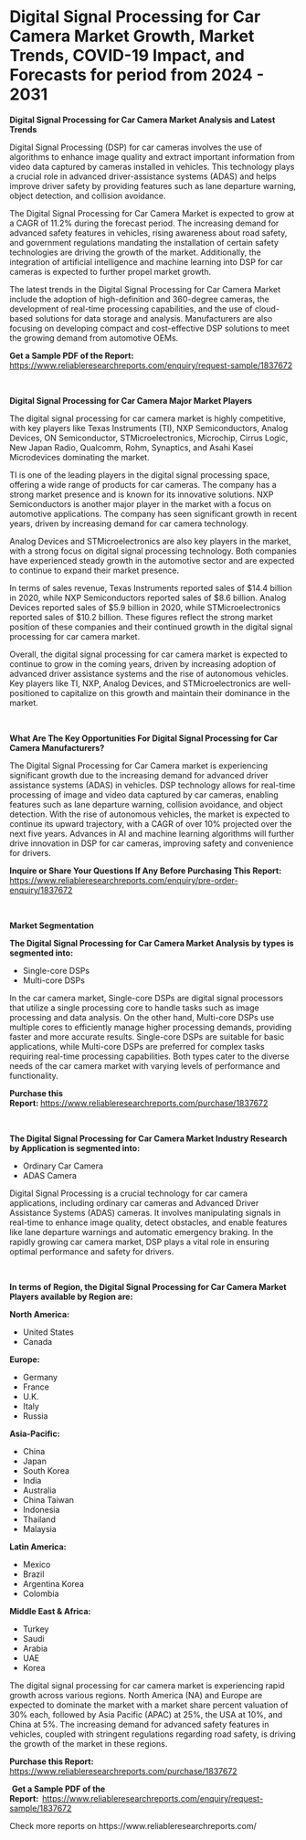 <p><h1>Digital Signal Processing for Car Camera Market Growth, Market Trends, COVID-19 Impact, and Forecasts for period from 2024 - 2031</h1></p><p><strong>Digital Signal Processing for Car Camera Market Analysis and Latest Trends</strong></p>
<p><p>Digital Signal Processing (DSP) for car cameras involves the use of algorithms to enhance image quality and extract important information from video data captured by cameras installed in vehicles. This technology plays a crucial role in advanced driver-assistance systems (ADAS) and helps improve driver safety by providing features such as lane departure warning, object detection, and collision avoidance.</p><p>The Digital Signal Processing for Car Camera Market is expected to grow at a CAGR of 11.2% during the forecast period. The increasing demand for advanced safety features in vehicles, rising awareness about road safety, and government regulations mandating the installation of certain safety technologies are driving the growth of the market. Additionally, the integration of artificial intelligence and machine learning into DSP for car cameras is expected to further propel market growth.</p><p>The latest trends in the Digital Signal Processing for Car Camera Market include the adoption of high-definition and 360-degree cameras, the development of real-time processing capabilities, and the use of cloud-based solutions for data storage and analysis. Manufacturers are also focusing on developing compact and cost-effective DSP solutions to meet the growing demand from automotive OEMs.</p></p>
<p><strong>Get a Sample PDF of the Report:&nbsp;</strong> <a href="https://www.reliableresearchreports.com/enquiry/request-sample/1837672">https://www.reliableresearchreports.com/enquiry/request-sample/1837672</a></p>
<p>&nbsp;</p>
<p><strong>Digital Signal Processing for Car Camera Major Market Players</strong></p>
<p><p>The digital signal processing for car camera market is highly competitive, with key players like Texas Instruments (TI), NXP Semiconductors, Analog Devices, ON Semiconductor, STMicroelectronics, Microchip, Cirrus Logic, New Japan Radio, Qualcomm, Rohm, Synaptics, and Asahi Kasei Microdevices dominating the market. </p><p>TI is one of the leading players in the digital signal processing space, offering a wide range of products for car cameras. The company has a strong market presence and is known for its innovative solutions. NXP Semiconductors is another major player in the market with a focus on automotive applications. The company has seen significant growth in recent years, driven by increasing demand for car camera technology.</p><p>Analog Devices and STMicroelectronics are also key players in the market, with a strong focus on digital signal processing technology. Both companies have experienced steady growth in the automotive sector and are expected to continue to expand their market presence.</p><p>In terms of sales revenue, Texas Instruments reported sales of $14.4 billion in 2020, while NXP Semiconductors reported sales of $8.6 billion. Analog Devices reported sales of $5.9 billion in 2020, while STMicroelectronics reported sales of $10.2 billion. These figures reflect the strong market position of these companies and their continued growth in the digital signal processing for car camera market.</p><p>Overall, the digital signal processing for car camera market is expected to continue to grow in the coming years, driven by increasing adoption of advanced driver assistance systems and the rise of autonomous vehicles. Key players like TI, NXP, Analog Devices, and STMicroelectronics are well-positioned to capitalize on this growth and maintain their dominance in the market.</p></p>
<p>&nbsp;</p>
<p><strong>What Are The Key Opportunities For Digital Signal Processing for Car Camera Manufacturers?</strong></p>
<p><p>The Digital Signal Processing for Car Camera market is experiencing significant growth due to the increasing demand for advanced driver assistance systems (ADAS) in vehicles. DSP technology allows for real-time processing of image and video data captured by car cameras, enabling features such as lane departure warning, collision avoidance, and object detection. With the rise of autonomous vehicles, the market is expected to continue its upward trajectory, with a CAGR of over 10% projected over the next five years. Advances in AI and machine learning algorithms will further drive innovation in DSP for car cameras, improving safety and convenience for drivers.</p></p>
<p><strong>Inquire or Share Your Questions If Any Before Purchasing This Report:</strong> <a href="https://www.reliableresearchreports.com/enquiry/pre-order-enquiry/1837672">https://www.reliableresearchreports.com/enquiry/pre-order-enquiry/1837672</a></p>
<p>&nbsp;</p>
<p><strong>Market Segmentation</strong></p>
<p><strong>The Digital Signal Processing for Car Camera Market Analysis by types is segmented into:</strong></p>
<p><ul><li>Single-core DSPs</li><li>Multi-core DSPs</li></ul></p>
<p><p>In the car camera market, Single-core DSPs are digital signal processors that utilize a single processing core to handle tasks such as image processing and data analysis. On the other hand, Multi-core DSPs use multiple cores to efficiently manage higher processing demands, providing faster and more accurate results. Single-core DSPs are suitable for basic applications, while Multi-core DSPs are preferred for complex tasks requiring real-time processing capabilities. Both types cater to the diverse needs of the car camera market with varying levels of performance and functionality.</p></p>
<p><strong>Purchase this Report:&nbsp;</strong><a href="https://www.reliableresearchreports.com/purchase/1837672">https://www.reliableresearchreports.com/purchase/1837672</a></p>
<p>&nbsp;</p>
<p><strong>The Digital Signal Processing for Car Camera Market Industry Research by Application is segmented into:</strong></p>
<p><ul><li>Ordinary Car Camera</li><li>ADAS Camera</li></ul></p>
<p><p>Digital Signal Processing is a crucial technology for car camera applications, including ordinary car cameras and Advanced Driver Assistance Systems (ADAS) cameras. It involves manipulating signals in real-time to enhance image quality, detect obstacles, and enable features like lane departure warnings and automatic emergency braking. In the rapidly growing car camera market, DSP plays a vital role in ensuring optimal performance and safety for drivers.</p></p>
<p>&nbsp;</p>
<p><strong>In terms of Region, the Digital Signal Processing for Car Camera Market Players available by Region are:</strong></p>
<p>
    <p> <strong> North America: </strong>
        <ul>
            <li>United States</li>
            <li>Canada</li>
        </ul>
        </p> 
    <p> <strong> Europe: </strong>
        <ul>
            <li>Germany</li>
            <li>France</li>
            <li>U.K.</li>
            <li>Italy</li>
            <li>Russia</li>
        </ul>
        </p> 
    <p> <strong> Asia-Pacific: </strong>
        <ul>
            <li>China</li>
            <li>Japan</li>
            <li>South Korea</li>
            <li>India</li>
            <li>Australia</li>
            <li>China Taiwan</li>
            <li>Indonesia</li>
            <li>Thailand</li>
            <li>Malaysia</li>
        </ul>
        </p> 
    <p> <strong> Latin America: </strong>
        <ul>
            <li>Mexico</li>
            <li>Brazil</li>
            <li>Argentina Korea</li>
            <li>Colombia</li>
        </ul>
        </p> 
    <p> <strong> Middle East & Africa: </strong>
        <ul>
            <li>Turkey</li>
            <li>Saudi</li>
            <li>Arabia</li>
            <li>UAE</li>
            <li>Korea</li>
        </ul>
    </p>
    </p>
<p><p>The digital signal processing for car camera market is experiencing rapid growth across various regions. North America (NA) and Europe are expected to dominate the market with a market share percent valuation of 30% each, followed by Asia Pacific (APAC) at 25%, the USA at 10%, and China at 5%. The increasing demand for advanced safety features in vehicles, coupled with stringent regulations regarding road safety, is driving the growth of the market in these regions.</p></p>
<p><strong>Purchase this Report: </strong><a href="https://www.reliableresearchreports.com/purchase/1837672">https://www.reliableresearchreports.com/purchase/1837672</a></p>
<p>&nbsp;<strong>Get a Sample PDF of the Report:&nbsp;&nbsp;</strong><a href="https://www.reliableresearchreports.com/enquiry/request-sample/1837672">https://www.reliableresearchreports.com/enquiry/request-sample/1837672</a></p>
<p><strong></strong></p>
<p>Check more reports on https://www.reliableresearchreports.com/</p>